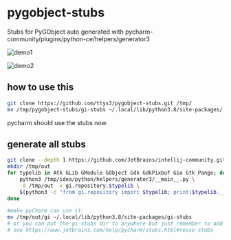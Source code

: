 # pygobject-stubs
Stubs for PyGObject auto generated with pycharm-community/plugins/python-ce/helpers/generator3

![demo1](/Peek-2020-06-06-00-33.gif?raw=true)

![demo2](/Peek-2020-06-06-00-34.gif?raw=true)

## how to use this

```bash
git clone https://github.com/ttys3/pygobject-stubs.git /tmp/
mv /tmp/pygobject-stubs/gi-stubs ~/.local/lib/python3.8/site-packages/
```

pycharm should use the stubs now.

## generate all stubs

```bash
git clone --depth 1 https://github.com/JetBrains/intellij-community.git /tmp/idea
mkdir /tmp/out
for typelib in Atk GLib GModule GObject Gdk GdkPixbuf Gio Gtk Pango; do
    python3 /tmp/idea/python/helpers/generator3/__main__.py \
    -d /tmp/out -x gi.repository.$typelib \
    $(python3 -c "from gi.repository import $typelib; print($typelib.__path__[-1].split(" ")[0])")
done

#make pyCharm can use it:
mv /tmp/out/gi ~/.local/lib/python3.8/site-packages/gi-stubs
# or you can put the gi-stubs dir to anywhere but just remember to add to your project
# see https://www.jetbrains.com/help/pycharm/stubs.html#reuse-stubs
```
